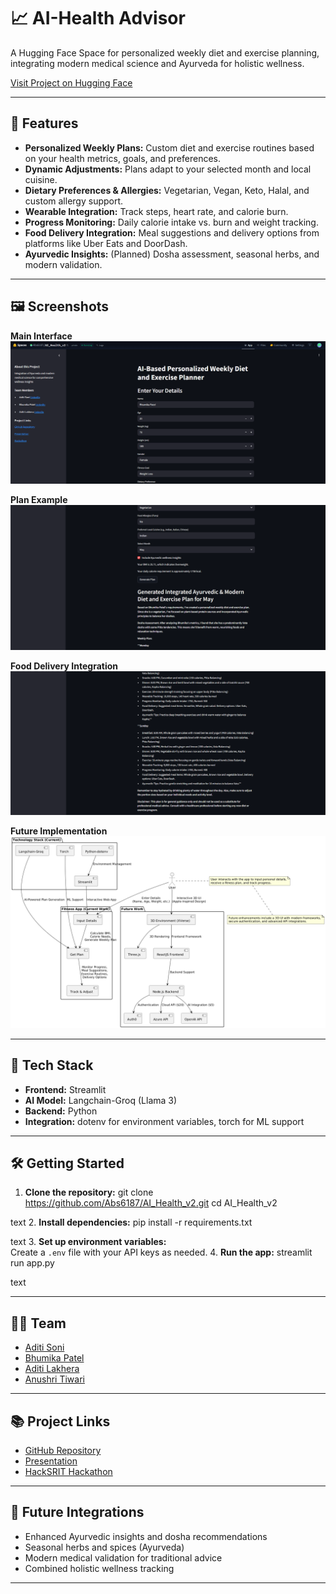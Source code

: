 # 📈 AI-Health Advisor

A Hugging Face Space for personalized weekly diet and exercise planning, integrating modern medical science and Ayurveda for holistic wellness.

[Visit Project on Hugging Face](https://huggingface.co/spaces/Abs6187/AI_Health_v2)

---

## 🚀 Features

- **Personalized Weekly Plans:** Custom diet and exercise routines based on your health metrics, goals, and preferences.
- **Dynamic Adjustments:** Plans adapt to your selected month and local cuisine.
- **Dietary Preferences & Allergies:** Vegetarian, Vegan, Keto, Halal, and custom allergy support.
- **Wearable Integration:** Track steps, heart rate, and calorie burn.
- **Progress Monitoring:** Daily calorie intake vs. burn and weight tracking.
- **Food Delivery Integration:** Meal suggestions and delivery options from platforms like Uber Eats and DoorDash.
- **Ayurvedic Insights:** (Planned) Dosha assessment, seasonal herbs, and modern validation.

---
## 🖼️ Screenshots

**Main Interface**  
![Main UI](project_screenshot1.png)

**Plan Example**  
![Plan Example](project_screenshot2.png)

**Food Delivery Integration**  
![Food Delivery](project_screenshot3.png)

**Future Implementation**  
![Future](Future_Implementation.png)


---

## 🧩 Tech Stack

- **Frontend:** Streamlit
- **AI Model:** Langchain-Groq (Llama 3)
- **Backend:** Python
- **Integration:** dotenv for environment variables, torch for ML support

---

## 🛠️ Getting Started

1. **Clone the repository:**
git clone https://github.com/Abs6187/AI_Health_v2.git
cd AI_Health_v2

text
2. **Install dependencies:**
pip install -r requirements.txt

text
3. **Set up environment variables:**  
Create a `.env` file with your API keys as needed.
4. **Run the app:**
streamlit run app.py

text

---

## 👩‍💻 Team

- [Aditi Soni](https://www.linkedin.com/in/aditi-soni-259813285/)
- [Bhumika Patel](https://www.linkedin.com/in/bhumika-patel-ml/)
- [Aditi Lakhera](https://www.linkedin.com/in/aditi-lakhera-b628802bb/)
- [Anushri Tiwari](https://www.linkedin.com/in/anushri-tiwari-916494300/)

---

## 📚 Project Links

- [GitHub Repository](https://github.com/Abs6187/AI_Health_v2)
- [Presentation](https://github.com/Abs6187/AI_Health_v2/blob/main/HackGirl_PPT_HackSRIT.pptx)
- [HackSRIT Hackathon](https://unstop.com/hackathons/hacksrit-shri-ram-group-of-institutions-jabalpur-1471613)

---

## 🌿 Future Integrations

- Enhanced Ayurvedic insights and dosha recommendations
- Seasonal herbs and spices (Ayurveda)
- Modern medical validation for traditional advice
- Combined holistic wellness tracking

---
